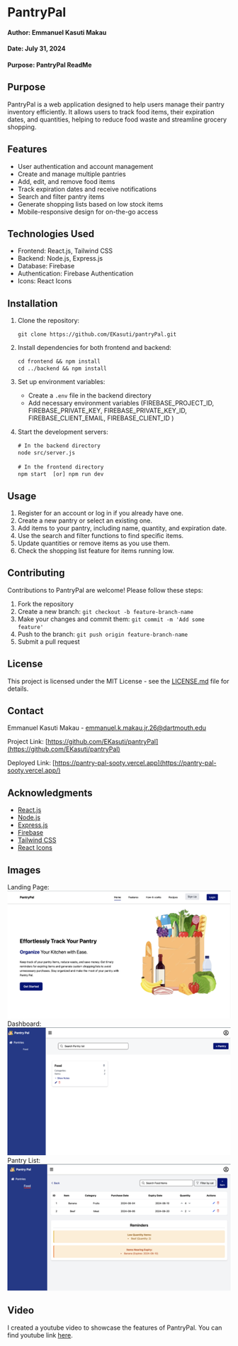# PantryPal

#### Author: Emmanuel Kasuti Makau
#### Date: July 31, 2024
#### Purpose: PantryPal ReadMe

## Purpose
PantryPal is a web application designed to help users manage their pantry inventory efficiently. It allows users to track food items, their expiration dates, and quantities, helping to reduce food waste and streamline grocery shopping.

## Features
- User authentication and account management
- Create and manage multiple pantries
- Add, edit, and remove food items
- Track expiration dates and receive notifications
- Search and filter pantry items
- Generate shopping lists based on low stock items
- Mobile-responsive design for on-the-go access

## Technologies Used
- Frontend: React.js, Tailwind CSS
- Backend: Node.js, Express.js
- Database: Firebase
- Authentication: Firebase Authentication
- Icons: React Icons

## Installation
1. Clone the repository:
   ```
   git clone https://github.com/EKasuti/pantryPal.git
   ```
   
2. Install dependencies for both frontend and backend:
   ```
   cd frontend && npm install
   cd ../backend && npm install
   ```
3. Set up environment variables:
   - Create a `.env` file in the backend directory
   - Add necessary environment variables (FIREBASE_PROJECT_ID, FIREBASE_PRIVATE_KEY, FIREBASE_PRIVATE_KEY_ID, FIREBASE_CLIENT_EMAIL, FIREBASE_CLIENT_ID )

5. Start the development servers:
   ```
   # In the backend directory
   node src/server.js

   # In the frontend directory
   npm start  [or] npm run dev
   ```

## Usage
1. Register for an account or log in if you already have one.
2. Create a new pantry or select an existing one.
3. Add items to your pantry, including name, quantity, and expiration date.
4. Use the search and filter functions to find specific items.
5. Update quantities or remove items as you use them.
6. Check the shopping list feature for items running low.

## Contributing
Contributions to PantryPal are welcome! Please follow these steps:
1. Fork the repository
2. Create a new branch: `git checkout -b feature-branch-name`
3. Make your changes and commit them: `git commit -m 'Add some feature'`
4. Push to the branch: `git push origin feature-branch-name`
5. Submit a pull request

## License
This project is licensed under the MIT License - see the [LICENSE.md](LICENSE.md) file for details.

## Contact
Emmanuel Kasuti Makau - [emmanuel.k.makau.jr.26@dartmouth.edu](mailto:emmanuel.k.makau.jr.26@dartmouth.edu)

Project Link: [https://github.com/EKasuti/pantryPal](https://github.com/EKasuti/pantryPal)

Deployed Link: [https://pantry-pal-sooty.vercel.app](https://pantry-pal-sooty.vercel.app/)

## Acknowledgments
- [React.js](https://reactjs.org/)
- [Node.js](https://nodejs.org/)
- [Express.js](https://expressjs.com/)
- [Firebase](https://firebase.google.com/)
- [Tailwind CSS](https://tailwindcss.com/)
- [React Icons](https://react-icons.github.io/react-icons/)



## Images
Landing Page: ![Landing Page](./frontend/src/images/documentation/landingPage.png)
Dashboard: ![Dashboard](./frontend/src/images/documentation/dashboard.png)
Pantry List: ![Pantry List](./frontend/src/images/documentation/pantryList.png)

## Video
I created a youtube video to showcase the features of PantryPal. You can find youtube link [here](https://youtu.be/7p3-sK9vLvE).